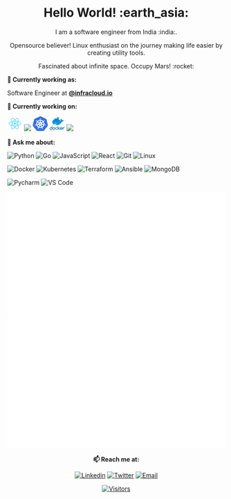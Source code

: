 <h1 align= "center"><b>Hello World! :earth_asia:</b></h1>

<p align="center">
I am a software engineer from India :india:. 
</p>

<p align="center">
Opensource believer! Linux enthusiast on the journey making life easier by creating utility tools.
</p>

<p align="center">
Fascinated about infinite space. Occupy Mars! :rocket:
</p>

**💼 Currently working as:**

Software Engineer at <a href="https://www.infracloud.io/" target="_blank"><b>@infracloud.io</b></a>

**🌱 Currently working on:**

<code><a href="https://reactjs.org/" target="_blank"><img height="35" src="https://raw.githubusercontent.com/github/explore/80688e429a7d4ef2fca1e82350fe8e3517d3494d/topics/react/react.png"></a></code>
<code><a href="https://go.dev/" target="_blank"><img height="35" src="https://www.vectorlogo.zone/logos/golang/golang-icon.svg"></a></code>
<code><a href="https://kubernetes.io/" target="_blank"><img height="35" src="https://raw.githubusercontent.com/github/explore/80688e429a7d4ef2fca1e82350fe8e3517d3494d/topics/kubernetes/kubernetes.png"></a></code>
<code><a href="https://www.docker.com/" target="_blank"><img height="35" src="https://raw.githubusercontent.com/github/explore/80688e429a7d4ef2fca1e82350fe8e3517d3494d/topics/docker/docker.png"></a></code>
<code><a href="https://microservices.io/" target="_blank"><img height="35" src="https://comunytek.com/wp-content/uploads/2017/03/Microservices.png"></a></code>

**💬 Ask me about:**

![Python](https://img.shields.io/badge/Python-3776AB?style=flat-square&logo=Python&logoColor=white)
![Go](https://img.shields.io/badge/Golang-007d9c?style=flat-square&logo=Go&logoColor=white)
![JavaScript](https://img.shields.io/badge/JavaScript-F7DF1E?style=flat-square&logo=JavaScript&logoColor=white)
![React](https://img.shields.io/badge/React-61dafb?style=flat-square&logo=React&logoColor=white)
![Git](https://img.shields.io/badge/Git-F05032?style=flat-square&logo=Git&logoColor=white)
![Linux](https://img.shields.io/badge/Linux-black?style=flat-square&logo=Linux&logoColor=white)

![Docker](https://img.shields.io/badge/Docker-047adc?style=flat-square&logo=Docker&logoColor=white)
![Kubernetes](https://img.shields.io/badge/Kubernetes-047adc?style=flat-square&logo=Kubernetes&logoColor=white)
![Terraform](https://img.shields.io/badge/Terraform-8040c9?style=flat-square&logo=Terraform&logoColor=white)
![Ansible](https://img.shields.io/badge/Ansible-black?style=flat-square&logo=Ansible&logoColor=white)
![MongoDB](https://img.shields.io/badge/MongoDB-13aa52?style=flat-square&logo=MongoDB&logoColor=white)

![Pycharm](https://img.shields.io/badge/Pycharm-4dbb5f?style=flat-square&logo=Pycharm&logoColor=white)
![VS Code](https://img.shields.io/badge/VS_Code-007ACC?style=flat-square&logo=Visual-Studio-Code&logoColor=white)


<div align="center">
  
![](https://github.com/Mohitp98/github-stats/blob/master/generated/overview.svg)
![](https://github.com/Mohitp98/github-stats/blob/master/generated/languages.svg)

</div>

<div align="center">

**📫 Reach me at:**<br>

[![Linkedin](https://img.shields.io/badge/Linkedin-0077B5?style=for-the-badge&logo=linkedin&logoColor=white)](https://www.linkedin.com/in/mp98/)
[![Twitter](https://img.shields.io/badge/Twitter-1DA1F2?style=for-the-badge&logo=twitter&logoColor=white)](https://twitter.com/apparentlymohit)
[![Email](https://img.shields.io/badge/Email-720e9e?style=for-the-badge&logo=yahoo&logoColor=white)](mailto:mohit.in@yahoo.com)

</div>

<div align="center">

[![Visitors](https://hits.seeyoufarm.com/api/count/incr/badge.svg?url=https%3A%2F%2Fgithub.com%2FMohitp98)](https://hits.seeyoufarm.com)

</div>

